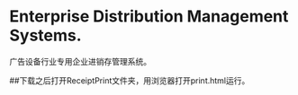 # Enterprise Distribution Management Systems. 
广告设备行业专用企业进销存管理系统。

##下载之后打开ReceiptPrint文件夹，用浏览器打开print.html运行。